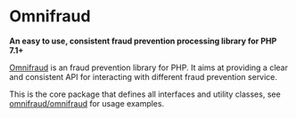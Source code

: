 # Omnifraud

**An easy to use, consistent fraud prevention processing library for PHP 7.1+**

[Omnifraud](https://github.com/lxrco/omnifraud) is an fraud prevention library for PHP.
It aims at providing a clear and consistent API for interacting with different fraud prevention service.

This is the core package that defines all interfaces and utility classes,
see [omnifraud/omnifraud](https://github.com/lxrco/omnifraud) for usage examples.
